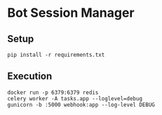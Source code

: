 Bot Session Manager
===

## Setup
```
pip install -r requirements.txt
```

## Execution
```
docker run -p 6379:6379 redis
celery worker -A tasks.app --loglevel=debug
gunicorn -b :5000 webhook:app --log-level DEBUG
```